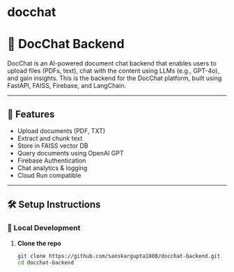 # docchat


# 🧠 DocChat Backend

DocChat is an AI-powered document chat backend that enables users to upload files (PDFs, text), chat with the content using LLMs (e.g., GPT-4o), and gain insights. This is the backend for the DocChat platform, built using FastAPI, FAISS, Firebase, and LangChain.

---

## 🚀 Features

- Upload documents (PDF, TXT)
- Extract and chunk text
- Store in FAISS vector DB
- Query documents using OpenAI GPT
- Firebase Authentication
- Chat analytics & logging
- Cloud Run compatible

---

## 🛠️ Setup Instructions

### 🔧 Local Development

1. **Clone the repo**
   ```bash
   git clone https://github.com/sanskargupta1808/docchat-backend.git
   cd docchat-backend
